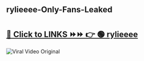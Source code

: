 
 ## rylieeee-Only-Fans-Leaked

# <h2><a href="https://clipsfans.com/rylieeee&ref=git">🔗 Click to LINKS ⏩⏩ 👉 🟢 rylieeee </a></h2>

<a href="https://clipsfans.com/rylieeee&ref=git" rel="nofollow" data-target="animated-image.originalLink"><img src="https://i.ibb.co.com/xMMVF88/686577567.gif" alt="Viral Video Original" style="max-width: 100%; display: inline-block;" data-target="animated-image.originalImage"></a>
